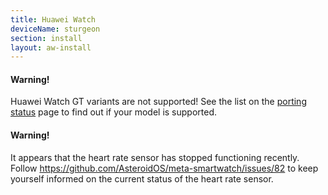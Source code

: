 ```yaml
---
title: Huawei Watch
deviceName: sturgeon
section: install
layout: aw-install
---
```


<div class="callout callout-warning">
    <h4>Warning!</h4>
    <p>Huawei Watch GT variants are not supported! See the list on the <a href="{{rel 'wiki/porting-status'}}">porting status</a> page to find out if your model is supported.</p>
</div>


<div class="callout callout-warning">
    <h4>Warning!</h4>
    <p>It appears that the heart rate sensor has stopped functioning recently. Follow <a href="https://github.com/AsteroidOS/meta-smartwatch/issues/82">https://github.com/AsteroidOS/meta-smartwatch/issues/82</a> to keep yourself informed on the current status of the heart rate sensor.</p>
</div>
